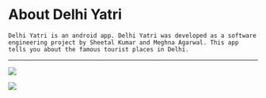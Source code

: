 # About Delhi Yatri
`Delhi Yatri is an android app. Delhi Yatri was developed as a software engineering project by Sheetal Kumar and Meghna Agarwal. This app tells you about the famous tourist places in Delhi. `
***
![](https://github.com/ksheetal/DelhiTourism/blob/master/download%20(7).png)

![](https://github.com/ksheetal/DelhiTourism/blob/master/download%20(8).png)
